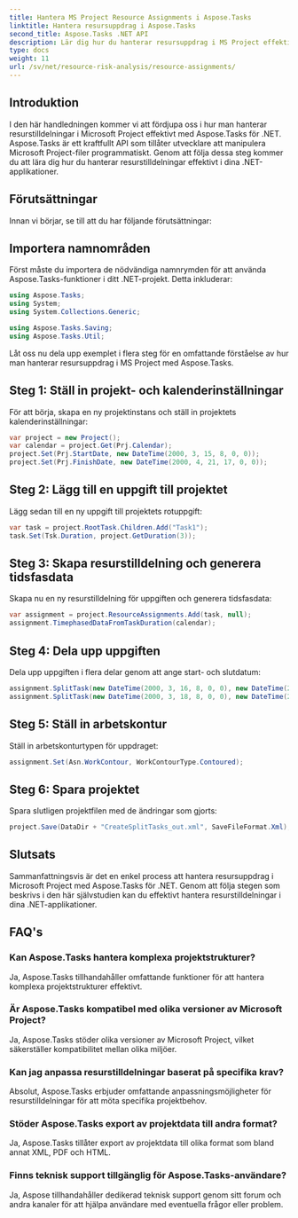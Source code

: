```yaml
---
title: Hantera MS Project Resource Assignments i Aspose.Tasks
linktitle: Hantera resursuppdrag i Aspose.Tasks
second_title: Aspose.Tasks .NET API
description: Lär dig hur du hanterar resursuppdrag i MS Project effektivt med Aspose.Tasks för .NET. Denna omfattande guide ger utvecklare steg-för-steg-vägledning.
type: docs
weight: 11
url: /sv/net/resource-risk-analysis/resource-assignments/
---
```

## Introduktion
I den här handledningen kommer vi att fördjupa oss i hur man hanterar resurstilldelningar i Microsoft Project effektivt med Aspose.Tasks för .NET. Aspose.Tasks är ett kraftfullt API som tillåter utvecklare att manipulera Microsoft Project-filer programmatiskt. Genom att följa dessa steg kommer du att lära dig hur du hanterar resurstilldelningar effektivt i dina .NET-applikationer.
## Förutsättningar
Innan vi börjar, se till att du har följande förutsättningar:

## Importera namnområden
Först måste du importera de nödvändiga namnrymden för att använda Aspose.Tasks-funktioner i ditt .NET-projekt. Detta inkluderar:

```csharp
using Aspose.Tasks;
using System;
using System.Collections.Generic;

using Aspose.Tasks.Saving;
using Aspose.Tasks.Util;
```
Låt oss nu dela upp exemplet i flera steg för en omfattande förståelse av hur man hanterar resursuppdrag i MS Project med Aspose.Tasks.
## Steg 1: Ställ in projekt- och kalenderinställningar
För att börja, skapa en ny projektinstans och ställ in projektets kalenderinställningar:
```csharp
var project = new Project();
var calendar = project.Get(Prj.Calendar);
project.Set(Prj.StartDate, new DateTime(2000, 3, 15, 8, 0, 0));
project.Set(Prj.FinishDate, new DateTime(2000, 4, 21, 17, 0, 0));
```
## Steg 2: Lägg till en uppgift till projektet
Lägg sedan till en ny uppgift till projektets rotuppgift:
```csharp
var task = project.RootTask.Children.Add("Task1");
task.Set(Tsk.Duration, project.GetDuration(3));
```
## Steg 3: Skapa resurstilldelning och generera tidsfasdata
Skapa nu en ny resurstilldelning för uppgiften och generera tidsfasdata:
```csharp
var assignment = project.ResourceAssignments.Add(task, null);
assignment.TimephasedDataFromTaskDuration(calendar);
```
## Steg 4: Dela upp uppgiften
Dela upp uppgiften i flera delar genom att ange start- och slutdatum:
```csharp
assignment.SplitTask(new DateTime(2000, 3, 16, 8, 0, 0), new DateTime(2000, 3, 16, 17, 0, 0), calendar);
assignment.SplitTask(new DateTime(2000, 3, 18, 8, 0, 0), new DateTime(2000, 3, 18, 17, 0, 0), calendar);
```
## Steg 5: Ställ in arbetskontur
Ställ in arbetskonturtypen för uppdraget:
```csharp
assignment.Set(Asn.WorkContour, WorkContourType.Contoured);
```
## Steg 6: Spara projektet
Spara slutligen projektfilen med de ändringar som gjorts:
```csharp
project.Save(DataDir + "CreateSplitTasks_out.xml", SaveFileFormat.Xml);
```
## Slutsats
Sammanfattningsvis är det en enkel process att hantera resursuppdrag i Microsoft Project med Aspose.Tasks för .NET. Genom att följa stegen som beskrivs i den här självstudien kan du effektivt hantera resurstilldelningar i dina .NET-applikationer.
## FAQ's
### Kan Aspose.Tasks hantera komplexa projektstrukturer?
Ja, Aspose.Tasks tillhandahåller omfattande funktioner för att hantera komplexa projektstrukturer effektivt.
### Är Aspose.Tasks kompatibel med olika versioner av Microsoft Project?
Ja, Aspose.Tasks stöder olika versioner av Microsoft Project, vilket säkerställer kompatibilitet mellan olika miljöer.
### Kan jag anpassa resurstilldelningar baserat på specifika krav?
Absolut, Aspose.Tasks erbjuder omfattande anpassningsmöjligheter för resurstilldelningar för att möta specifika projektbehov.
### Stöder Aspose.Tasks export av projektdata till andra format?
Ja, Aspose.Tasks tillåter export av projektdata till olika format som bland annat XML, PDF och HTML.
### Finns teknisk support tillgänglig för Aspose.Tasks-användare?
Ja, Aspose tillhandahåller dedikerad teknisk support genom sitt forum och andra kanaler för att hjälpa användare med eventuella frågor eller problem.